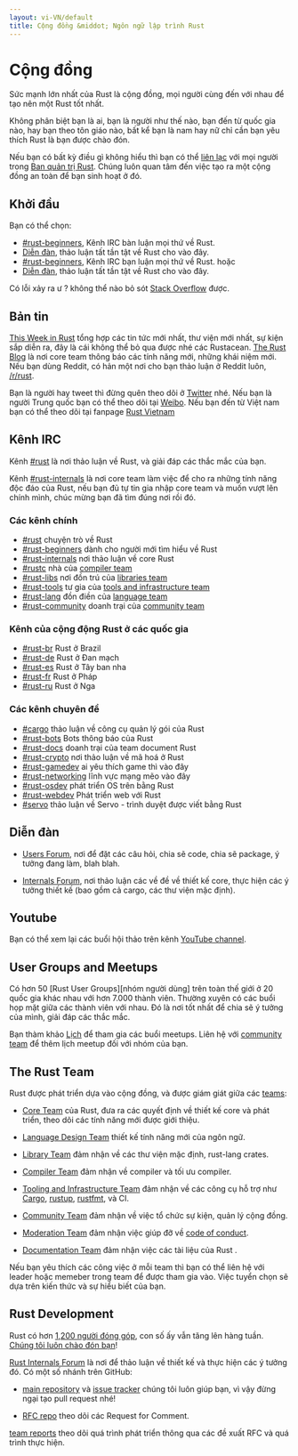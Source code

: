 ```yaml
---
layout: vi-VN/default
title: Cộng đồng &middot; Ngôn ngữ lập trình Rust
---
```


# Cộng đồng

Sức mạnh lớn nhất của Rust là cộng đồng, mọi người cùng đến
với nhau để tạo nên một Rust tốt nhất.

Không phân biệt bạn là ai, bạn là người như thế nào, bạn đến từ quốc gia nào,
hay bạn theo tôn giáo nào, bất kể bạn là nam hay nữ chỉ cần bạn yêu thích Rust 
là bạn được chào đón.

Nếu bạn có bất kỳ điều gì không hiểu thì bạn có thể [liên lạc][mod_team_email] với mọi người trong
[Ban quản trị Rust][mod_team]. Chúng luôn quan tâm đến việc tạo ra một cộng đồng an toàn để bạn
sinh hoạt ở đó.

[coc]: conduct.html
[mod_team_email]: mailto:rust-mods@rust-lang.org

## Khởi đầu

Bạn có thể chọn:

- [#rust-beginners][beginners_irc], Kênh IRC bàn luận mọi thứ về Rust.
- [Diễn đàn][users_forum], thảo luận tất tần tật về Rust cho vào đây.
- [#rust-beginners][beginners_irc], Kênh IRC bạn luận mọi thứ về Rust.
hoặc
- [Diễn đàn][users_forum], thảo luận tất tần tật về Rust cho vào đây.

Có lỗi xảy ra ư ? không thể nào bỏ sót [Stack Overflow][stack_overflow] được.

[stack_overflow]: https://stackoverflow.com/questions/tagged/rust

## Bản tin

[This Week in Rust][twir] tổng hợp các tin tức mới nhất, thư viện mới nhất,
sự kiện sắp diễn ra, đây là cái không thể bỏ qua được nhé các Rustacean.
[The Rust Blog][rust_blog] là nơi core team thông báo các tính năng mới, những khái niệm mới. 
Nếu bạn dùng Reddit, có hản một nơi cho bạn thảo luận ở Reddit luôn, [/r/rust][reddit].

Bạn là người hay tweet thì đừng quên theo dõi ở [Twitter][twitter] nhé.
Nếu bạn là người Trung quốc bạn có thể theo dõi tại [Weibo][weibo].
Nếu bạn đến từ Việt nam bạn có thể theo dõi tại fanpage [Rust Vietnam][rust_vi_fb]

[twir]: https://this-week-in-rust.org/
[rust_blog]: http://blog.rust-lang.org/
[reddit]: https://www.reddit.com/r/rust
[reddit_coc]: https://www.reddit.com/r/rust/comments/2rvrzx/our_code_of_conduct_please_read/
[twitter]: https://twitter.com/rustlang
[weibo]: http://weibo.com/u/5616913483
[rust_vi_fb]: https://www.facebook.com/vietnam.rust

## Kênh IRC

Kênh [#rust][rust_irc] là nơi thảo luận về Rust, và giải đáp các thắc mắc của bạn. 

Kênh [#rust-internals][internals_irc] là nơi core team làm việc để cho ra những tính năng độc đáo của Rust,
nếu bạn đủ tự tin gia nhập core team và muốn vượt lên chính mình, chúc mừng bạn đã tìm đúng nơi rồi đó.

### Các kênh chính

- [#rust][rust_irc] chuyện trò về Rust
- [#rust-beginners][beginners_irc] dành cho người mới tìm hiểu về Rust
- [#rust-internals][internals_irc] nơi thảo luận về core Rust
- [#rustc][rustc_irc] nhà của [compiler team][compiler_team]
- [#rust-libs][libs_irc] nơi đồn trú của [libraries team][library_team]
- [#rust-tools][tools_irc] tư gia của [tools and infrastructure team][tool_team]
- [#rust-lang][lang_irc] đồn điền của [language team][language_team]
- [#rust-community][community_irc] doanh trại của [community team][community_team]

### Kênh của cộng động Rust ở các quốc gia

- [#rust-br][br_irc] Rust ở Brazil
- [#rust-de][de_irc] Rust ở Đan mạch
- [#rust-es][es_irc] Rust ở Tây ban nha
- [#rust-fr][fr_irc] Rust ở Pháp
- [#rust-ru][ru_irc] Rust ở Nga

### Các kênh chuyên đề

- [#cargo][cargo_irc] thảo luận về công cụ quản lý gói của Rust
- [#rust-bots][bots_irc] Bots thông báo của Rust
- [#rust-docs][docs_irc] doanh trại của team document Rust
- [#rust-crypto][crypto_irc] nơi thảo luận về mã hoá ở Rust
- [#rust-gamedev][gamedev_irc] ai yêu thích game thì vào đây
- [#rust-networking][networking_irc] lĩnh vực mạng mẽo vào đây
- [#rust-osdev][osdev_irc] phát triển OS trên bằng Rust
- [#rust-webdev][webdev_irc] Phát triển web với Rust
- [#servo][servo_irc] thảo luận về Servo -  trình duyệt được viết bằng Rust

[IRC]: https://en.wikipedia.org/wiki/Internet_Relay_Chat
[beginners_irc]: https://kiwiirc.com/client/irc.mozilla.org/rust-beginners
[bots_irc]: https://kiwiirc.com/client/irc.mozilla.org/rust-bots
[br_irc]: https://kiwiirc.com/client/irc.mozilla.org/rust-br
[cargo_irc]: https://kiwiirc.com/client/irc.mozilla.org/cargo
[community_irc]: https://kiwiirc.com/client/irc.mozilla.org/rust-community
[crypto_irc]: https://kiwiirc.com/client/irc.mozilla.org/rust-crypto
[de_irc]: https://kiwiirc.com/client/irc.mozilla.org/rust-de
[es_irc]: https://kiwiirc.com/client/irc.mozilla.org/rust-es
[fr_irc]: https://kiwiirc.com/client/irc.mozilla.org/rust-fr
[gamedev_irc]: https://kiwiirc.com/client/irc.mozilla.org/rust-gamedev
[internals_irc]: https://kiwiirc.com/client/irc.mozilla.org/rust-internals
[lang_irc]: https://kiwiirc.com/client/irc.mozilla.org/rust-lang
[libs_irc]: https://kiwiirc.com/client/irc.mozilla.org/rust-libs
[networking_irc]: https://kiwiirc.com/client/irc.mozilla.org/rust-networking
[osdev_irc]: https://kiwiirc.com/client/irc.mozilla.org/rust-osdev
[ru_irc]: https://kiwiirc.com/client/irc.mozilla.org/rust-ru
[rust_irc]: https://kiwiirc.com/client/irc.mozilla.org/rust
[rustc_irc]: https://kiwiirc.com/client/irc.mozilla.org/rustc
[servo_irc]: https://kiwiirc.com/client/irc.mozilla.org/servo
[tools_irc]: https://kiwiirc.com/client/irc.mozilla.org/rust-tools
[webdev_irc]: https://kiwiirc.com/client/irc.mozilla.org/rust-webdev
[docs_irc]: https://kiwiirc.com/client/irc.mozilla.org/rust-docs

## Diễn đàn

- [Users Forum][users_forum], nơi để đặt các câu hỏi, chia sẽ code, chia sẽ package, ý tưởng đang làm, blah blah.

- [Internals Forum][internals_forum], nơi thảo luận các về đề về thiết kế core, thực hiện các ý tưởng thiết kế
(bao gồm cả cargo, các thư viện mặc định).

[users_forum]: https://users.rust-lang.org/
[internals_forum]: https://internals.rust-lang.org/

## Youtube

Bạn có thể xem lại các buổi hội thảo trên kênh [YouTube channel][youtube_channel].

[youtube_channel]: https://www.youtube.com/channel/UCaYhcUwRBNscFNUKTjgPFiA

## User Groups and Meetups


Có hơn 50 [Rust User Groups][nhóm người dùng] trên toàn thế giới ở 20 quốc gia khác nhau với hơn 7.000 thành viên. 
Thường xuyên có các buổi họp mặt giữa các thành viên với nhau. Đó là nơi tốt nhất để chia sẽ ý tưởng của mình,
giải đáp các thắc mắc.

Bạn thàm khảo [Lịch][calendar] để tham gia các buổi meetups.
Liên hệ với [community team][community_team] để thêm lịch meetup đối với nhóm của bạn.

[user_group]: ./user-groups.html
[calendar]: https://www.google.com/calendar/embed?src=apd9vmbc22egenmtu5l6c5jbfc@group.calendar.google.com

## The Rust Team

Rust được phát triển dựa vào cộng đồng, và được giám giát giữa các [teams][teams]:

* [Core Team][core_team] của Rust, đưa ra các quyết định về thiết kế core và phát triển, theo dõi các tính năng mới được giới thiệu.

* [Language Design Team][language_team] thiết kế tính năng mới của ngôn ngữ.

* [Library Team][library_team] đảm nhận về các thư viện mặc định, rust-lang crates.

* [Compiler Team][compiler_team] đảm nhận về compiler và tối ưu compiler.

* [Tooling and Infrastructure Team][tool_team] đảm nhận về các công cụ hỗ trợ như [Cargo], [rustup], [rustfmt], và CI.

[Cargo]: https://crates.io
[rustup]: https://www.rustup.rs
[rustfmt]: https://github.com/rust-lang-nursery/rustfmt

* [Community Team][community_team] đảm nhận về việc tổ chức sự kiện, quản lý cộng đồng.

* [Moderation Team][mod_team] đảm nhận việc giúp đỡ về
[code of conduct][coc].

* [Documentation Team][doc_team] đảm nhận việc các tài liệu của Rust .

Nếu bạn yêu thích các công việc ở mỗi team thì bạn có thể liên hệ với leader hoặc memeber trong team để được tham gia vào.
Việc tuyển chọn sẽ dựa trên kiến thức và sự hiểu biết của bạn.

[teams]: team.html
[core_team]: team.html#Core-team
[language_team]: team.html#Language-design-team
[library_team]: team.html#Library-team
[compiler_team]: team.html#Compiler-team
[tool_team]: team.html#Tooling-and-infrastructure
[community_team]: team.html#Community-team
[mod_team]: team.html#Moderation-team
[doc_team]: team.html#Documentation-team

## Rust Development


Rust có hơn [1,200 người đóng góp][authors], con số ấy vẫn tăng lên hàng tuần.
[Chúng tôi luôn chào đón bạn][contribute]!

[Rust Internals Forum][internals_forum] là nơi để thảo luận về thiết kế và thực hiện các ý tưởng đó. 
Có một số nhánh trên GitHub:

- [main repository][github] và [issue tracker][issue_tracking] chúng tôi luôn giúp bạn, vì vậy đừng ngại tạo pull request nhé!

- [RFC repo][rfcs] theo dõi các Request for Comment.

[team reports][team_reports] theo dõi quá trình phát triển thông qua các đề xuất RFC và quá trình thực hiện.

[authors]: https://github.com/rust-lang/rust/blob/88397e092e01b6043b6f65772710dfe0e59056c5/AUTHORS.txt
[contribute]: contribute.html
[github]: https://github.com/rust-lang/rust
[rfcs]: https://github.com/rust-lang/rfcs
[team_reports]: https://github.com/rust-lang/subteams
[issue_tracking]: https://github.com/rust-lang/rust/issues
